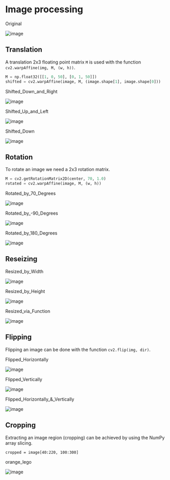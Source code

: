 # Image processing
Original

![image](output/Original.jpg)


## Translation
A translation 2x3 floating point matrix `M` is used with the function
`cv2.warpAffine(img, M, (w, h))`.
```python
M = np.float32([[1, 0, 50], [0, 1, 50]])
shifted = cv2.warpAffine(image, M, (image.shape[1], image.shape[0]))
```

Shifted_Down_and_Right

![image](output/Shifted_Down_and_Right.jpg)

Shifted_Up_and_Left

![image](output/Shifted_Up_and_Left.jpg)

Shifted_Down

![image](output/Shifted_Down.jpg)


## Rotation
To rotate an image we need a 2x3 rotation matrix.
```python
M = cv2.getRotationMatrix2D(center, 70, 1.0)
rotated = cv2.warpAffine(image, M, (w, h))
```

Rotated_by_70_Degrees

![image](output/Rotated_by_70_Degrees.jpg)

Rotated_by_-90_Degrees

![image](output/Rotated_by_-90_Degrees.jpg)

Rotated_by_180_Degrees

![image](output/Rotated_by_180_Degrees.jpg)

## Reseizing
Resized_by_Width

![image](output/Resized_by_Width.jpg)

Resized_by_Height

![image](output/Resized_by_Height.jpg)

Resized_via_Function

![image](output/Resized_via_Function.jpg)


## Flipping
Flipping an image can be done with the function `cv2.flip(img, dir)`.

Flipped_Horizontally

![image](output/Flipped_Horizontally.jpg)

Flipped_Vertically

![image](output/Flipped_Vertically.jpg)

Flipped_Horizontally_&_Vertically

![image](output/Flipped_Horizontally_&_Vertically.jpg)


## Cropping
Extracting an image region (cropping) can be achieved by using
the NumPy array slicing.

```cropped = image[40:220, 100:300]```

orange_lego

![image](output/orange_lego.jpg)

